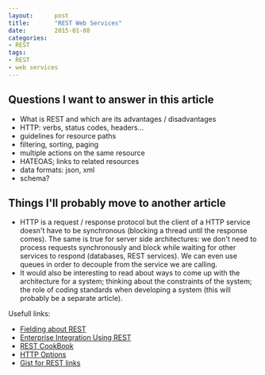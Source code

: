 ```yaml
---
layout:      post
title:       "REST Web Services"
date:        2015-01-08
categories:
- REST
tags:
- REST
- web services
---
```


## Questions I want to answer in this article

- What is REST and which are its advantages / disadvantages
- HTTP: verbs, status codes, headers...
- guidelines for resource paths
- filtering, sorting, paging
- multiple actions on the same resource
- HATEOAS; links to related resources
- data formats: json,  xml
- schema?

## Things I'll probably move to another article

- HTTP is a request / response protocol but the client of a HTTP service doesn't have to be synchronous (blocking a thread until the response comes). The same is true for server side architectures: we don't need to process requests synchronously and block while waiting for other services to respond (databases, REST services). We can even use queues in order to decouple from the service we are calling.
- It would also be interesting to read about ways to come up with the architecture for a system; thinking about the constraints of the system; the role of coding standards when developing a system (this will probably be a separate article).

Usefull links:
- [Fielding about REST]
- [Enterprise Integration Using REST]
- [REST CookBook]
- [HTTP Options]
- [Gist for REST links]

[Fielding about REST]: http://www.ics.uci.edu/~fielding/pubs/dissertation/rest_arch_style.htm
[Enterprise Integration Using REST]: http://martinfowler.com/articles/enterpriseREST.html
[REST CookBook]: http://restcookbook.com/
[HTTP Options]: http://zacstewart.com/2012/04/14/http-options-method.html
[Gist for REST links]: https://gist.github.com/miyagawa/1912431
